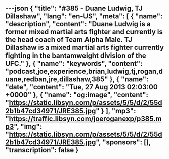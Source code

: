 ---json
{
  "title": "#385 - Duane Ludwig, TJ Dillashaw",
  "lang": "en-US",
  "meta": [
    {
      "name": "description",
      "content": "Duane Ludwig is a former mixed martial arts fighter and currently is the head coach of Team Alpha Male. TJ Dillashaw is a mixed martial arts fighter currently fighting in the bantamweight division of the UFC."
    },
    {
      "name": "keywords",
      "content": "podcast,joe,experience,brian,ludwig,tj,rogan,duane,redban,jre,dillashaw,385"
    },
    {
      "name": "date",
      "content": "Tue, 27 Aug 2013 02:03:00 +0000"
    },
    {
      "name": "og:image",
      "content": "https://static.libsyn.com/p/assets/5/5/d/2/55d2b1b47cd34971/JRE385.jpg"
    }
  ],
  "mp3": "https://traffic.libsyn.com/joeroganexp/p385.mp3",
  "img": "https://static.libsyn.com/p/assets/5/5/d/2/55d2b1b47cd34971/JRE385.jpg",
  "sponsors": [],
  "transcription": false
}
---
<episode-header />

<timemark seconds="0" />

<transcribe-call-to-action />

<episode-footer />